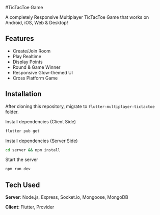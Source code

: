 #TicTacToe Game

A completely Responsive Multiplayer TicTacToe Game that works on Android, iOS, Web & Desktop! 

## Features
- Create/Join Room
- Play Realtime
- Display Points
- Round & Game Winner
- Responsive Glow-themed UI
- Cross Platform Game



## Installation
After cloning this repository, migrate to ```flutter-multiplayer-tictactoe``` folder.

Install dependencies (Client Side)
```bash
flutter pub get
```

Install dependencies (Server Side)

```bash
cd server && npm install
```

Start the server

```bash
npm run dev
```


## Tech Used
**Server**: Node.js, Express, Socket.io, Mongoose, MongoDB

**Client**: Flutter, Provider
    


